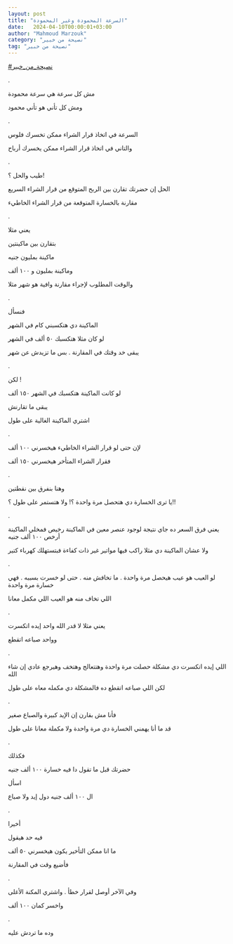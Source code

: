 ```yaml
---
layout: post
title: "السرعة المحمودة وغير المحمودة"
date:   2024-04-10T00:00:01+03:00
author: "Mahmoud Marzouk"
category: "نصيحة من خبير"
tag: "نصيحة من خبير"
---
```



[<u>\#نصيحة\_من\_خبير</u>](https://www.facebook.com/hashtag/%D9%86%D8%B5%D9%8A%D8%AD%D8%A9_%D9%85%D9%86_%D8%AE%D8%A8%D9%8A%D8%B1?__eep__=6&__cft__%5b0%5d=AZUs5wwLUHoauzSH1Uf3BgtgXM0AWxrSm5yDUUGs7rsXAPIMcPKlMx1MnOgPYmmKnLBPAzLBR5HB-UbT573L8Ri9Oc1c0OLY7MDhA-GeCluvkSA_yKzDfC9i5rbu9GgYzk-cZ9BJ1E8bZkWLB4yFsl44upATPJXUpLt-CerWu1c7Ag&__tn__=*NK-R)

.

مش كل سرعة هي سرعة محمودة

ومش كل تأني هو تأني محمود

.

السرعة في اتخاذ قرار الشراء ممكن تخسرك فلوس

والتاني في اتخاذ قرار الشراء ممكن يخسرك أرباح

.

طيب والحل ؟!

الحل إن حضرتك تقارن بين الربح المتوقع من قرار الشراء
السريع

مقارنة بالخسارة المتوقعة من قرار الشراء الخاطيء

.

يعني مثلا

بتقارن بين ماكينتين

ماكينة بمليون جنيه

وماكينة بمليون و ١٠٠ ألف

والوقت المطلوب لإجراء مقارنة وافية هو شهر مثلا

.

فنسأل

الماكينة دي هتكسبني كام في الشهر

لو كان مثلا هتكسبك ٥٠ ألف في الشهر

يبقى خد وقتك في المقارنة . بس ما تزيدش عن شهر

.

لكن !

لو كانت الماكينة هتكسبك في الشهر ١٥٠ ألف

يبقى ما تقارنش

اشتري الماكينة الغالية على طول

.

لإن حتى لو قرار الشراء الخاطيء هيخسرني ١٠٠ ألف

فقرار الشراء المتأخر هيخسرني ١٥٠ ألف

.

وهنا بنفرق بين نقطتين

يا ترى الخسارة دي هتحصل مرة واحدة ؟! ولا هتستمر على طول
؟!!

.

يعني فرق السعر ده جاي نتيجة لوجود عنصر معين في الماكينة
رخيص فمخلي الماكينة أرخص ١٠٠ ألف جنيه

ولا عشان الماكينة دي مثلا راكب فيها مواتير غير ذات كفاءة
فبتستهلك كهرباء كتير

.

لو العيب هو عيب هيحصل مرة واحدة . ما تخافش منه . حتى لو
خسرت بسببه . فهي خسارة مرة واحدة

اللي تخاف منه هو العيب اللي مكمل معانا

.

يعني مثلا لا قدر الله واحد إيده اتكسرت

وواحد صباعه اتقطع

.

اللي إيده اتكسرت دي مشكلة حصلت مرة واحدة وهتتعالج وهتخف
وهيرجع عادي إن شاء الله

لكن اللي صباعه اتقطع ده فالمشكلة دي مكمله معاه على
طول

.

فأنا مش بقارن إن الإيد كبيرة والصباع صغير

قد ما أنا يهمني الخسارة دي مرة واحدة ولا مكملة معانا على
طول

.

فكذلك

حضرتك قبل ما تقول دا فيه خسارة ١٠٠ ألف جنيه

اسأل

ال ١٠٠ ألف جنيه دول إيد ولا صباع

.

أخيرا

فيه حد هيقول

ما انا ممكن التأخير يكون هيخسرني ٥٠ ألف

فأضيع وقت في المقارنة

.

وفي الآخر أوصل لقرار خطأ . واشتري المكنة الأغلى

واخسر كمان ١٠٠ ألف

.

وده ما تردش عليه
